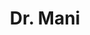 ---
layout: doctor
profilePic : undefined
title: Dr. Mani 
specialties: ENT- Service
description: undefined
yearsOfExp: undefined
location: Srinagar
contact: undefined
hospitalName: Aamina Hospital Created By Sridhar
avl_days:  Chanapora Bypass Rd, Gulshan Nagar, Chanpora, Srinagar, Jammu and Kashmir 190015
_id: 66991a09751d22e2a39954ec
---